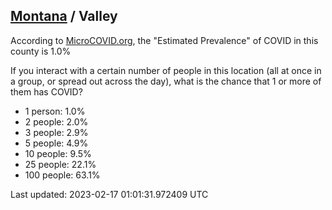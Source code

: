 
## [Montana](/united-states/montana) / Valley

According to [MicroCOVID.org](http://microcovid.org),
the "Estimated Prevalence" of COVID in this county is 1.0%

If you interact with a certain number of people in this location
(all at once in a group, or spread out across the day), what is the chance that
1 or more of them has COVID?

- 1 person: 1.0%
- 2 people: 2.0%
- 3 people: 2.9%
- 5 people: 4.9%
- 10 people: 9.5%
- 25 people: 22.1%
- 100 people: 63.1%

Last updated: 2023-02-17 01:01:31.972409 UTC
